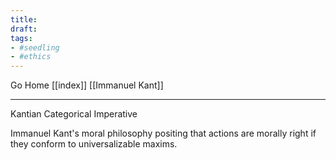```yaml
---
title:
draft:
tags:
- #seedling 
- #ethics
---
```


Go Home [[index]]
[[Immanuel Kant]]

---

Kantian Categorical Imperative

Immanuel Kant's moral philosophy positing that actions are morally right if they conform to universalizable maxims.